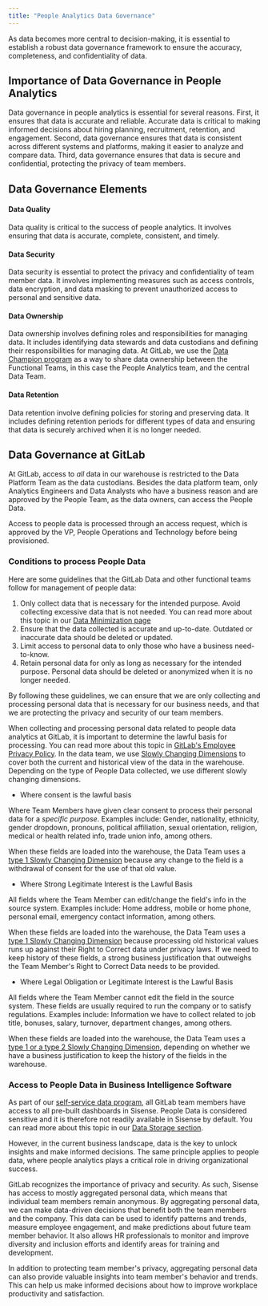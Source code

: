 ```yaml
---
title: "People Analytics Data Governance"
---
```


As data becomes more central to decision-making, it is essential to establish a robust data governance framework to ensure the accuracy, completeness, and confidentiality of data.

## Importance of Data Governance in People Analytics

Data governance in people analytics is essential for several reasons. First, it ensures that data is accurate and reliable. Accurate data is critical to making informed decisions about hiring planning, recruitment, retention, and engagement. Second, data governance ensures that data is consistent across different systems and platforms, making it easier to analyze and compare data. Third, data governance ensures that data is secure and confidential, protecting the privacy of team members.

## Data Governance Elements

#### Data Quality

Data quality is critical to the success of people analytics. It involves ensuring that data is accurate, complete, consistent, and timely.

#### Data Security

Data security is essential to protect the privacy and confidentiality of team member data. It involves implementing measures such as access controls, data encryption, and data masking to prevent unauthorized access to personal and sensitive data.

#### Data Ownership

Data ownership involves defining roles and responsibilities for managing data. It includes identifying data stewards and data custodians and defining their responsibilities for managing data. At GitLab, we use the [Data Champion program](/handbook/business-technology/data-team/direction/data-champion/) as a way to share data ownership between the Functional Teams, in this case the People Analytics team, and the central Data Team.

#### Data Retention

Data retention involve defining policies for storing and preserving data. It includes defining retention periods for different types of data and ensuring that data is securely archived when it is no longer needed.

## Data Governance at GitLab

At GitLab, access to *all* data in our warehouse is restricted to the Data Platform Team as the data custodians. Besides the data platform team, only Analytics Engineers and Data Analysts who have a business reason and are approved by the People Team, as the data owners, can access the People Data.

Access to people data is processed through an access request, which is approved by the VP, People Operations and Technology before being provisioned.

### Conditions to process People Data

Here are some guidelines that the GitLab Data and other functional teams follow for management of people data:

1. Only collect data that is necessary for the intended purpose. Avoid collecting excessive data that is not needed. You can read more about this topic in our [Data Minimization page](/handbook/business-technology/data-team/how-we-work/new-data-source/#data-minimisation)
1. Ensure that the data collected is accurate and up-to-date. Outdated or inaccurate data should be deleted or updated.
1. Limit access to personal data to only those who have a business need-to-know.
1. Retain personal data for only as long as necessary for the intended purpose. Personal data should be deleted or anonymized when it is no longer needed.

By following these guidelines, we can ensure that we are only collecting and processing personal data that is necessary for our business needs, and that we are protecting the privacy and security of our team members.

When collecting and processing personal data related to people data analytics at GitLab, it is important to determine the lawful basis for processing. You can read more about this topic in [GitLab's Employee Privacy Policy](https://about.gitlab.com/handbook/legal/privacy/employee-privacy-policy/). In the data team, we use [Slowly Changing Dimensions](/handbook/business-technology/data-team/platform/edw/#slowly-changing-dimensions--snapshots) to cover both the current and historical view of the data in the warehouse. Depending on the type of People Data collected, we use different slowly changing dimensions.

- Where consent is the lawful basis

Where Team Members have given clear consent to process their personal data for a *specific purpose*. Examples include: Gender, nationality, ethnicity, gender dropdown, pronouns, political affiliation, sexual orientation, religion, medical or health related info, trade union info, among others.

When these fields are loaded into the warehouse, the Data Team uses a [type 1 Slowly Changing Dimension](/handbook/business-technology/data-team/platform/edw/#slowly-changing-dimensions--snapshots) because any change to the field is a withdrawal of consent for the use of that old value.

- Where Strong Legitimate Interest is the Lawful Basis

All fields where the Team Member can edit/change the field's info in the source system. Examples include: Home address, mobile or home phone, personal email, emergency contact information, among others.

When these fields are loaded into the warehouse, the Data Team uses a [type 1 Slowly Changing Dimension](/handbook/business-technology/data-team/platform/edw/#slowly-changing-dimensions--snapshots) because processing old historical values runs up against their Right to Correct data under privacy laws. If we need to keep history of these fields, a strong business justification that outweighs the Team Member's Right to Correct Data needs to be provided.

- Where Legal Obligation or Legitimate Interest is the Lawful Basis

All fields where the Team Member cannot edit the field in the source system. These fields are usually required to run the company or to satisfy regulations. Examples include: Information we have to collect related to job title, bonuses, salary, turnover, department changes, among others.

When these fields are loaded into the warehouse, the Data Team uses a [type 1 or a type 2 Slowly Changing Dimension](/handbook/business-technology/data-team/platform/edw/#slowly-changing-dimensions--snapshots), depending on whether we have a business justification to keep the history of the fields in the warehouse.

### Access to People Data in Business Intelligence Software

As part of our [self-service data program](/handbook/business-technology/data-team/direction/self-service/), all GitLab team members have access to all pre-built dashboards in Sisense. People Data is considered sensitive and it is therefore not readily available in Sisense by default. You can read more about this topic in our [Data Storage section](/handbook/business-technology/data-team/platform/#data-storage).

However, in the current business landscape, data is the key to unlock insights and make informed decisions. The same principle applies to people data, where people analytics plays a critical role in driving organizational success.

GitLab recognizes the importance of privacy and security. As such, Sisense has access to mostly aggregated personal data, which means that individual team members remain anonymous. By aggregating personal data, we can make data-driven decisions that benefit both the team members and the company. This data can be used to identify patterns and trends, measure employee engagement, and make predictions about future team member behavior. It also allows HR professionals to monitor and improve diversity and inclusion efforts and identify areas for training and development.

In addition to protecting team member's privacy, aggregating personal data can also provide valuable insights into team member's behavior and trends. This can help us make informed decisions about how to improve workplace productivity and satisfaction.
